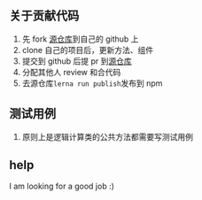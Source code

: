 ## 关于贡献代码

1. 先 fork [源仓库](https://github.com/xiyanma/socket-manager)到自己的 github 上
2. clone 自己的项目后，更新方法、组件
3. 提交到 github 后提 pr 到[源仓库](https://github.com/xiyanma/socket-manager)
4. 分配其他人 review 和合代码
5. 去源仓库`lerna run publish`发布到 npm

## 测试用例

1. 原则上是逻辑计算类的公共方法都需要写测试用例

## help

I am looking for a good job :)
